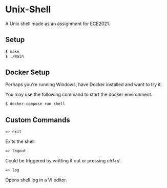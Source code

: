 # Unix-Shell

A Unix shell made as an assignment for ECE2021.

## Setup

```sh
$ make
$ ./main
```

## Docker Setup

Perhaps you're running Windows, have Docker installed and want to try it.

You may use the following command to start the docker environment.

```sh
$ docker-compose run shell
```

## Custom Commands

```sh
=> exit
```

Exits the shell.

```sh
=> logout
```

Could be triggered by writting it out or pressing _ctrl+d_.

```sh
=> log
```

Opens shell.log in a VI editor.
